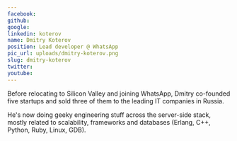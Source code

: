 ```yaml
---
facebook: 
github: 
google: 
linkedin: koterov
name: Dmitry Koterov
position: Lead developer @ WhatsApp
pic_url: uploads/dmitry-koterov.png
slug: dmitry-koterov
twitter: 
youtube: 
---
```

<p>Before relocating to Silicon Valley and joining WhatsApp, Dmitry co-founded five startups and sold three of them to the leading IT companies in Russia.</p>

<p>He&#39;s now doing geeky engineering stuff across the server-side stack, mostly related to scalability, frameworks and databases (Erlang, C++, Python, Ruby, Linux, GDB).</p>
